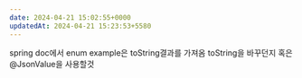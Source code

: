 ```yaml
---
date: 2024-04-21 15:02:55+0000
updatedAt: 2024-04-21 15:23:53+5580
---
```

spring doc에서 enum example은 toString결과를 가져옴
toString을 바꾸던지 혹은 @JsonValue을 사용할것